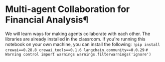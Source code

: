 # Multi-agent Collaboration for Financial Analysis¶
We will learn ways for making agents collaborate with each other.
The libraries are already installed in the classroom. If you're running this notebook on your own machine, you can install the following:
`!pip install crewai==0.28.8 crewai_tools==0.1.6 langchain_community==0.0.29`
`# Warning control
import warnings
warnings.filterwarnings('ignore')`
